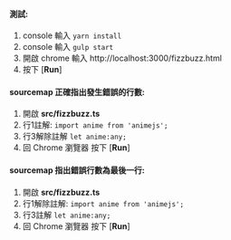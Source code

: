 #### 測試: 
1. console 輸入 `yarn install`
1. console 輸入 `gulp start`
1. 開啟 chrome 輸入 http://localhost:3000/fizzbuzz.html
1. 按下 [**Run**]

#### sourcemap 正確指出發生錯誤的行數:
1. 開啟 **src/fizzbuzz.ts**  
1. 行1註解: `import anime from 'animejs';`  
1. 行3解除註解 `let anime:any;`
1. 回 Chrome 瀏覽器 按下 [**Run**]

#### sourcemap 指出錯誤行數為最後一行:
1. 開啟 **src/fizzbuzz.ts**  
1. 行1解除註解: `import anime from 'animejs';`  
1. 行3註解 `let anime:any;`
1. 回 Chrome 瀏覽器 按下 [**Run**]
